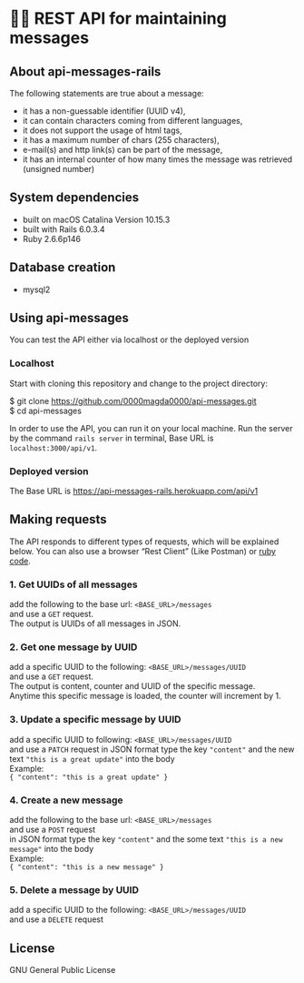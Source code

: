 # 👩‍💻 REST API for maintaining messages

## About api-messages-rails
The following statements are true about a message:
* it has a non-guessable identifier (UUID v4),
* it can contain characters coming from different languages,
* it does not support the usage of html tags,
* it has a maximum number of chars (255 characters),
* e-mail(s) and http link(s) can be part of the message,
* it has an internal counter of how many times the message was
retrieved (unsigned number)

## System dependencies
* built on macOS Catalina Version 10.15.3
* built with Rails 6.0.3.4
* Ruby 2.6.6p146

## Database creation
* mysql2

## Using api-messages
You can test the API either via localhost or the deployed version

### Localhost
Start with cloning this repository and change to the project directory:

$ git clone https://github.com/0000magda0000/api-messages.git \
$ cd api-messages

In order to use the API, you can run it on your local machine. Run the server by the command `rails server` in terminal, Base URL is `localhost:3000/api/v1`.

### Deployed version
The Base URL is https://api-messages-rails.herokuapp.com/api/v1

## Making requests
The API responds to different types of requests, which will be explained below.
You can also use a browser “Rest Client” (Like Postman) or [ruby code](https://stackoverflow.com/questions/12161640/setting-request-headers-in-ruby/12161762#12161762).

### 1. Get UUIDs of all messages
add the following to the base url: `<BASE_URL>/messages`<br>
and use a `GET` request.<br>
The output is UUIDs of all messages in JSON.
### 2. Get one message by UUID
add a specific UUID to the following: `<BASE_URL>/messages/UUID`<br>
and use a `GET` request.<br>
The output is content, counter and UUID of the specific message.<br>
Anytime this specific message is loaded, the counter will increment by 1.
### 3. Update a specific message by UUID
add a specific UUID to following: `<BASE_URL>/messages/UUID`<br>
and use a `PATCH` request
in JSON format type the key `"content"` and the new text `"this is a great update"` into the body<br>
Example:<br>
`{ "content": "this is a great update" }`
### 4. Create a new message
add the following to the base url: `<BASE_URL>/messages`<br>
and use a `POST` request<br>
in JSON format type the key `"content"` and the some text `"this is a new message"` into the body<br>
Example:<br>
`{ "content": "this is a new message" }`
### 5. Delete a message by UUID
add a specific UUID to the following: `<BASE_URL>/messages/UUID`<br>
and use a `DELETE` request

## License
GNU General Public License

